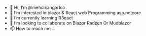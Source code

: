 - 👋 Hi, I’m @mehdikangarloo
- 👀 I’m interested in blazor & React web Programming asp.netcore  
- 🌱 I’m currently learning R3eact
- 💞️ I’m looking to collaborate on Blazor Radzen Or Mudblazor
- 📫 How to reach me ...

<!---
mehdikangarloo/mehdikangarloo is a ✨ special ✨ repository because its `README.md` (this file) appears on your GitHub profile.
You can click the Preview link to take a look at your changes.
--->
